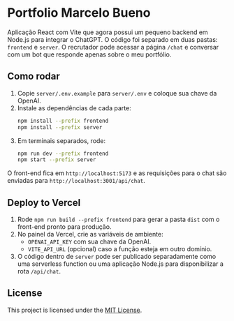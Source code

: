 # Portfolio Marcelo Bueno

Aplicação React com Vite que agora possui um pequeno backend em Node.js para integrar o ChatGPT. O código foi separado em duas pastas: `frontend` e `server`. O recrutador pode acessar a página `/chat` e conversar com um bot que responde apenas sobre o meu portfólio.

## Como rodar

1. Copie `server/.env.example` para `server/.env` e coloque sua chave da OpenAI.
2. Instale as dependências de cada parte:
   ```bash
   npm install --prefix frontend
   npm install --prefix server
   ```
3. Em terminais separados, rode:
   ```bash
   npm run dev --prefix frontend
   npm start --prefix server
   ```

O front-end fica em `http://localhost:5173` e as requisições para o chat são enviadas para `http://localhost:3001/api/chat`.

## Deploy to Vercel

1. Rode `npm run build --prefix frontend` para gerar a pasta `dist` com o front-end pronto para produção.
2. No painel da Vercel, crie as variáveis de ambiente:
   - `OPENAI_API_KEY` com sua chave da OpenAI.
   - `VITE_API_URL` (opcional) caso a função esteja em outro domínio.
3. O código dentro de `server` pode ser publicado separadamente como uma serverless function ou uma aplicação Node.js para disponibilizar a rota `/api/chat`.

## License

This project is licensed under the [MIT License](LICENSE).
